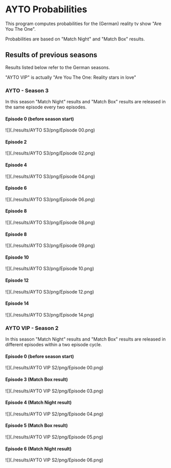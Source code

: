 # AYTO Probabilities

This program computes probabilities for the (German) reality tv show "Are You The One".

Probabilities are based on "Match Night" and "Match Box" results.


## Results of previous seasons
Results listed below refer to the German seasons.

"AYTO VIP" is actually "Are You The One: Reality stars in love"

### AYTO - Season 3
In this season "Match Night" results and "Match Box" results are released in the same episode every two episodes.

#### Episode 0 (before season start)
![](./results/AYTO S3/png/Episode 00.png)
#### Episode 2
![](./results/AYTO S3/png/Episode 02.png)
#### Episode 4
![](./results/AYTO S3/png/Episode 04.png)
#### Episode 6
![](./results/AYTO S3/png/Episode 06.png)
#### Episode 8
![](./results/AYTO S3/png/Episode 08.png)
#### Episode 8
![](./results/AYTO S3/png/Episode 09.png)
#### Episode 10
![](./results/AYTO S3/png/Episode 10.png)
#### Episode 12
![](./results/AYTO S3/png/Episode 12.png)
#### Episode 14
![](./results/AYTO S3/png/Episode 14.png)

### AYTO VIP - Season 2
In this season "Match Night" results and "Match Box" results are released in different episodes within a two episode cycle.

#### Episode 0 (before season start)
![](./results/AYTO VIP S2/png/Episode 00.png)
#### Episode 3 (Match Box result)
![](./results/AYTO VIP S2/png/Episode 03.png)
#### Episode 4 (Match Night result)
![](./results/AYTO VIP S2/png/Episode 04.png)
#### Episode 5 (Match Box result)
![](./results/AYTO VIP S2/png/Episode 05.png)
#### Episode 6 (Match Night result)
![](./results/AYTO VIP S2/png/Episode 06.png)